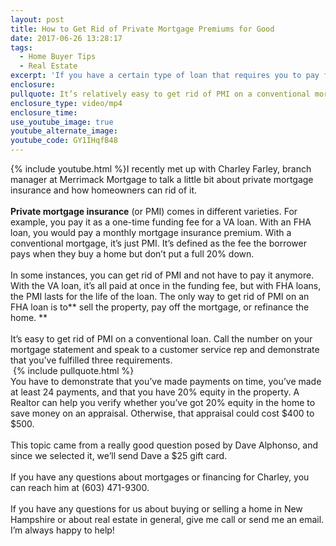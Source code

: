```yaml
---
layout: post
title: How to Get Rid of Private Mortgage Premiums for Good
date: 2017-06-26 13:28:17
tags:
  - Home Buyer Tips
  - Real Estate
excerpt: 'If you have a certain type of loan that requires you to pay for private mortgage insurance, it’s easier to get rid of that cost than most people think.'
enclosure:
pullquote: It’s relatively easy to get rid of PMI on a conventional mortgage.
enclosure_type: video/mp4
enclosure_time:
use_youtube_image: true
youtube_alternate_image:
youtube_code: GY1IHqfB48
---
```



{% include youtube.html %}I recently met up with Charley Farley, branch manager at Merrimack Mortgage to talk a little bit about private mortgage insurance and how homeowners can rid of it.
<br>
<br>**Private mortgage insurance** (or PMI) comes in different varieties. For example, you pay it as a one-time funding fee for a VA loan. With an FHA loan, you would pay a monthly mortgage insurance premium. With a conventional mortgage, it’s just PMI. It’s defined as the fee the borrower pays when they buy a home but don’t put a full 20% down.
<br>
<br>In some instances, you can get rid of PMI and not have to pay it anymore. With the VA loan, it’s all paid at once in the funding fee, but with FHA loans, the PMI lasts for the life of the loan. The only way to get rid of PMI on an FHA loan is to\*\* sell the property, pay off the mortgage, or refinance the home. \*\*
<br>
<br>It’s easy to get rid of PMI on a conventional loan. Call the number on your mortgage statement and speak to a customer service rep and demonstrate that you’ve fulfilled three requirements.
<br> {% include pullquote.html %}
<br>You have to demonstrate that you’ve made payments on time, you’ve made at least 24 payments, and that you have 20% equity in the property. A Realtor can help you verify whether you’ve got 20% equity in the home to save money on an appraisal. Otherwise, that appraisal could cost $400 to $500.
<br>
<br>This topic came from a really good question posed by Dave Alphonso, and since we selected it, we’ll send Dave a $25 gift card.
<br>
<br>If you have any questions about mortgages or financing for Charley, you can reach him at (603) 471-9300.
<br>
<br>If you have any questions for us about buying or selling a home in New Hampshire or about real estate in general, give me call or send me an email. I’m always happy to help!